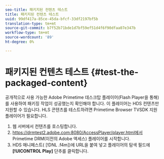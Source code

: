 ```yaml
---
seo-title: 패키지된 컨텐츠 테스트
title: 패키지된 컨텐츠 테스트
uuid: 99df417a-85ce-45da-bfcf-33df2197bf5b
translation-type: tm+mt
source-git-commit: b7f52b71bde1d7bf59ef51d4f6f90dfaa07e347b
workflow-type: tm+mt
source-wordcount: '89'
ht-degree: 0%

---
```



# 패키지된 컨텐츠 테스트 {#test-the-packaged-content}

공개적으로 사용 가능한 Adobe Primetime 데스크탑 플레이어(Flash Player을 통해)를 사용하여 패키징 작업이 성공했는지 확인해야 합니다. 이 플레이어는 HDS 컨텐츠만 지원할 수 있습니다. HLS 콘텐츠를 테스트하려면 Primetime Browser TVSDK 지원 플레이어가 필요합니다.

1. 웹 서버에서 컨텐츠를 호스팅합니다.
1. https://drmtest2.adobe.com:8080/AccessPlayer/player.html에서 Primetime DRM(이전의 Adobe 액세스) 플레이어를 시작합니다.
1. HDS 매니페스트( [!DNL .f4m])에 URL을 붙여 넣고 플레이어의 탐색 필드에 **[!UICONTROL Play]** 단추를 클릭합니다.
